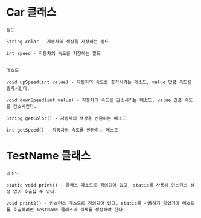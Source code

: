 # Car 클래스

    필드

    String color - 자동차의 색상을 저장하는 필드

    int speed - 자동차의 속도를 저장하는 필드
    

    메소드

    void upSpeed(int value) - 자동차의 속도를 증가시키는 메소드, value 만큼 속도를 증가시킨다.

    void downSpeed(int value) - 자동차의 속도를 감소시키는 메소드, value 만큼 속도를 감소시킨다.

    String getColor() - 자동차의 색상을 반환하는 메소드

    int getSpeed() - 자동차의 속도를 반환하는 메소드



# TestName 클래스

    메소드

    static void print() - 클래스 메소드로 정의되어 있고, static를 사용해 인스턴스 생성 없이 호출할 수 있다.

    void print2() - 인스턴스 메소드로 정의되어 있고, static를 사용하지 않았기에 메소드를 호출하려면 TestName 클래스의 객체를 생성해야 한다.
